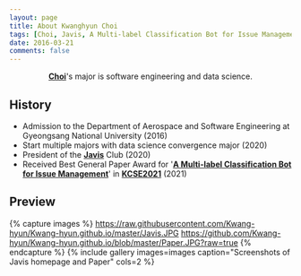 ```yaml
---
layout: page
title: About Kwanghyun Choi
tags: [Choi, Javis, A Multi-label Classification Bot for Issue Management, KCSE2021]
date: 2016-03-21
comments: false
---
```


<center><a href="https://kwang-hyun.github.io/"><b>Choi</b></a>'s major is software engineering and data science.</center>

## History
* Admission to the Department of Aerospace and Software Engineering at Gyeongsang National University (2016)
* Start multiple majors with data science convergence major (2020)
* President of the <a href="https://javis-gnu.github.io/"><b>Javis</b></a> Club (2020)
* Received Best General Paper Award for '<a href="http://kcse2021.userinsight.co.kr/static/book/KCSE2021tocv7.pdf"><b>A Multi-label Classification Bot for Issue Management</b></a>' in <a href="http://kcse2021.userinsight.co.kr/"><b>KCSE2021</b></a> (2021)

## Preview

{% capture images %}
    https://raw.githubusercontent.com/Kwang-hyun/Kwang-hyun.github.io/master/Javis.JPG
    https://github.com/Kwang-hyun/Kwang-hyun.github.io/blob/master/Paper.JPG?raw=true
{% endcapture %}
{% include gallery images=images caption="Screenshots of Javis homepage and Paper" cols=2 %}

<!--
See a [live version of Moon](http://taylantatli.github.io/Moon) hosted on GitHub.

## Getting Started

To learn how to install and use this theme check out the [Setup Guide](http://taylantatli.me/Moon/moon-theme/) for more information.

[Install Moon](https://github.com/TaylanTatli/Moon){: .btn}
-->
